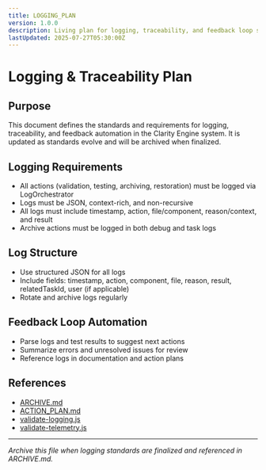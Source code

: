 ```yaml
---
title: LOGGING_PLAN
version: 1.0.0
description: Living plan for logging, traceability, and feedback loop standards in Clarity Engine.
lastUpdated: 2025-07-27T05:30:00Z
---
```


# Logging & Traceability Plan

## Purpose
This document defines the standards and requirements for logging, traceability, and feedback automation in the Clarity Engine system. It is updated as standards evolve and will be archived when finalized.

## Logging Requirements
- All actions (validation, testing, archiving, restoration) must be logged via LogOrchestrator
- Logs must be JSON, context-rich, and non-recursive
- All logs must include timestamp, action, file/component, reason/context, and result
- Archive actions must be logged in both debug and task logs

## Log Structure
- Use structured JSON for all logs
- Include fields: timestamp, action, component, file, reason, result, relatedTaskId, user (if applicable)
- Rotate and archive logs regularly

## Feedback Loop Automation
- Parse logs and test results to suggest next actions
- Summarize errors and unresolved issues for review
- Reference logs in documentation and action plans

## References
- [ARCHIVE.md](../../ARCHIVE.md)
- [ACTION_PLAN.md](./ACTION_PLAN.md)
- [validate-logging.js](../../scripts/validate-logging.js)
- [validate-telemetry.js](../../scripts/validate-telemetry.js)

---
*Archive this file when logging standards are finalized and referenced in ARCHIVE.md.* 